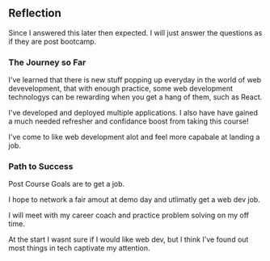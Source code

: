 ## Reflection

Since I answered this later then expected. I will just answer the questions as if they are post bootcamp.

### The Journey so Far

I've learned that there is new stuff popping up everyday in the world of web devevelopment, that with enough practice, some web development technologys can be rewarding when you get a hang of them, such as React.

I've developed and deployed multiple applications. I also have have gained a much needed refresher and confidance boost from taking this course!

I've come to like web development alot and feel more capabale at landing a job.

### Path to Success

Post Course Goals are to get a job.

I hope to network a fair amout at demo day and utlimatly get a web dev job.

I will meet with my career coach and practice problem solving on my off time.

At the start I wasnt sure if I would like web dev, but I think I've found out most things in tech captivate my attention.
